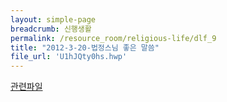 ```yaml
--- 
layout: simple-page 
breadcrumb: 신행생활 
permalink: /resource_room/religious-life/dlf_9
title: "2012-3-20-법정스님 좋은 말씀"
file_url: 'U1hJQty0hs.hwp'
--- 
```


[관련파일](/resource_room/religious-life/files/U1hJQty0hs.hwp)

